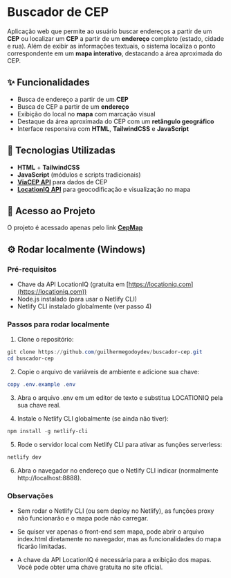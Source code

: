 # Buscador de CEP

Aplicação web que permite ao usuário buscar endereços a partir de um **CEP** ou localizar um **CEP** a partir de um **endereço** completo (estado, cidade e rua). Além de exibir as informações textuais, o sistema localiza o ponto correspondente em um **mapa interativo**, destacando a área aproximada do CEP.

## ✨ Funcionalidades

- Busca de endereço a partir de um **CEP**
- Busca de CEP a partir de um **endereço**
- Exibição do local no **mapa** com marcação visual
- Destaque da área aproximada do CEP com um **retângulo geográfico**
- Interface responsiva com **HTML**, **TailwindCSS** e **JavaScript**

## 🧩 Tecnologias Utilizadas

- **HTML** + **TailwindCSS**
- **JavaScript** (módulos e scripts tradicionais)
- **[ViaCEP API](https://viacep.com.br/)** para dados de CEP
- **[LocationIQ API](https://locationiq.com/)** para geocodificação e visualização no mapa

## 🚀 Acesso ao Projeto

O projeto é acessado apenas pelo link **[CepMap](https://cepmap.netlify.app/)**

## ⚙️ Rodar localmente (Windows)

### Pré-requisitos

- Chave da API LocationIQ (gratuita em [https://locationiq.com](https://locationiq.com))
- Node.js instalado (para usar o Netlify CLI)
- Netlify CLI instalado globalmente (ver passo 4)

### Passos para rodar localmente

1. Clone o repositório:

```powershell
git clone https://github.com/guilhermegodoydev/buscador-cep.git
cd buscador-cep
```

2. Copie o arquivo de variáveis de ambiente e adicione sua chave:

```powershell
copy .env.example .env
```

3. Abra o arquivo .env em um editor de texto e substitua LOCATIONIQ pela sua chave real.

4. Instale o Netlify CLI globalmente (se ainda não tiver):

```powershell
npm install -g netlify-cli
```

5. Rode o servidor local com Netlify CLI para ativar as funções serverless:

```powershell
netlify dev
```

6. Abra o navegador no endereço que o Netlify CLI indicar (normalmente http://localhost:8888).

### Observações

- Sem rodar o Netlify CLI (ou sem deploy no Netlify), as funções proxy não funcionarão e o mapa pode não carregar.

- Se quiser ver apenas o front-end sem mapa, pode abrir o arquivo index.html diretamente no navegador, mas as funcionalidades do mapa ficarão limitadas.

- A chave da API LocationIQ é necessária para a exibição dos mapas. Você pode obter uma chave gratuita no site oficial.

